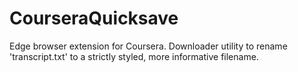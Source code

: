# CourseraQuicksave
Edge browser extension for Coursera. Downloader utility to rename 'transcript.txt' to a strictly styled, more informative filename.
